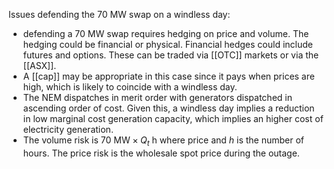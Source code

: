 Issues defending the 70 MW swap on a windless day:
- defending a 70 MW swap requires hedging on price and volume. The hedging could be financial or physical. Financial hedges could include futures and options. These can be traded via [[OTC]] markets or via the [[ASX]]. 
- A [[cap]] may be appropriate in this case since it pays when prices are high, which is likely to coincide with a windless day.
- The NEM dispatches in merit order with generators dispatched in ascending order of cost. Given this, a windless day implies a reduction in low marginal cost generation capacity, which implies an higher cost of electricity generation. 
- The volume risk is $70 \text{ MW} \times Q_t \text{ h}$ where price and $h$ is the number of hours. The price risk is the wholesale spot price during the outage. 